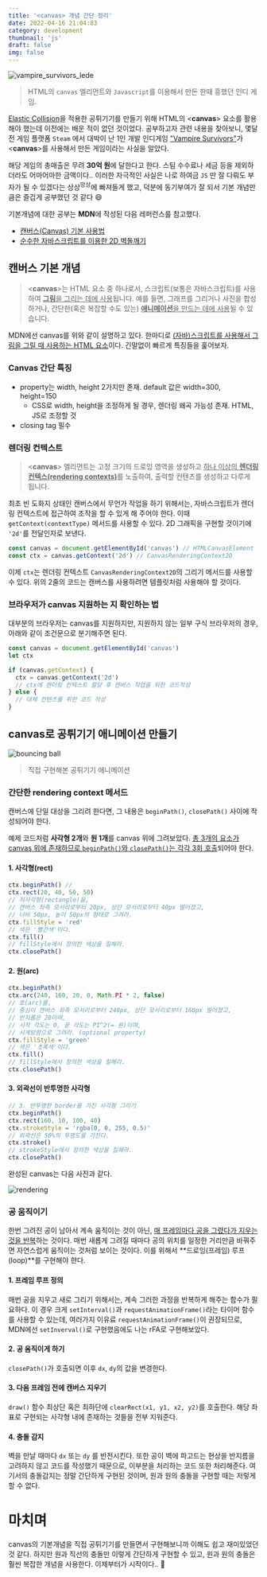 ```yaml
---
title: '<canvas> 개념 간단 정리'
date: 2022-04-16 21:04:83
category: development
thumbnail: 'js'
draft: false
img: false
---
```


![vampire_survivors_lede](https://user-images.githubusercontent.com/85833148/164764092-52d71789-e6de-4cc9-80c3-26ae187b9194.png)

> HTML의 `canvas` 엘리먼트와 `Javascript`를 이용해서 만든 한때 흥했던 인디 게임.

[Elastic Collision](https://en.wikipedia.org/wiki/Elastic_collision)을 적용한 공튀기기를 만들기 위해 HTML의 <**canvas**> 요소를 활용해야 했는데 이전에는 배운 적이 없던 것이었다. 공부하고자 관련 내용을 찾아보니, 몇달 전 게임 플랫폼 `Steam` 에서 대박이 난 1인 개발 인디게임 ["Vampire Survivors"](https://store.steampowered.com/app/1794680/Vampire_Survivors/)가 <**canvas**>를 사용해서 만든 게임이라는 사실을 알았다.

해당 게임의 총매출은 무려 **30억 원**에 달한다고 한다. 스팀 수수료나 세금 등을 제외하더라도 어마어마한 금액이다.. 이러한 자극적인 사실은 나로 하여금 `JS` 만 잘 다뤄도 부자가 될 수 있겠다는 상상<sup>망상</sup>에 빠져들게 했고, 덕분에 동기부여가 잘 되서 기본 개념만큼은 즐겁게 공부했던 것 같다 😄

기본개념에 대한 공부는 **MDN**에 작성된 다음 레퍼런스를 참고했다.

- [캔버스(Canvas) 기본 사용법](https://developer.mozilla.org/ko/docs/Web/API/Canvas_API/Tutorial/Basic_usage)
- [순수한 자바스크립트를 이용한 2D 벽돌깨기](https://developer.mozilla.org/ko/docs/games/tutorials/2d_breakout_game_pure_javascript)

## 캔버스 기본 개념

> <**canvas**>는 HTML 요소 중 하나로서, 스크립트(보통은 자바스크립트)를 사용하여 <u>**그림**을 그리는 데에 사용</u>됩니다. 예를 들면, 그래프를 그리거나 사진을 합성하거나, 간단한(혹은 복잡할 수도 있는) <u>**애니메이션**을 만드는 데에 사용</u>될 수 있습니다.

MDN에선 canvas를 위와 같이 설명하고 있다. 한마디로 <u>(자바)스크립트를 사용해서 그림을 그릴 때 사용하는 HTML 요소</u>이다. 긴말없이 빠르게 특징들을 훑어보자.

### Canvas 간단 특징

- property는 width, height 2가지만 존재. default 값은 width=300, height=150
  - CSS로 width, height을 조정하게 될 경우, 렌더링 왜곡 가능성 존재. HTML, JS로 조정할 것
- closing tag 필수

### 렌더링 컨텍스트

> <**canvas**> 엘리먼트는 고정 크기의 드로잉 영역을 생성하고 <u>하나 이상의 **렌더링 컨텍스(rendering contexts)**</u>를 노출하여, 출력할 컨텐츠를 생성하고 다루게 됩니다.

최초 빈 도화지 상태인 캔버스에서 무언가 작업을 하기 위해서는, 자바스크립트가 렌더링 컨텍스트에 접근하여 조작을 할 수 있게 해 주어야 한다.
이때 `getContext(contextType)` 메서드를 사용할 수 있다. 2D 그래픽을 구현할 것이기에 `'2d'`를 전달인자로 보낸다.

```js
const canvas = document.getElementById('canvas') // HTMLCanvasElement
const ctx = canvas.getContext('2d') // CanvasRenderingContext2D
```

이제 `ctx`는 렌더링 컨텍스트 `CanvasRenderingContext2D`의 그리기 메서드를 사용할 수 있다. 위의 2줄의 코드는 캔버스를 사용하려면 템플릿처럼 사용해야 할 것이다.

### 브라우저가 canvas 지원하는 지 확인하는 법

대부분의 브라우저는 canvas를 지원하지만, 지원하지 않는 일부 구식 브라우저의 경우, 아래와 같이 조건문으로 분기해주면 된다.

```js
const canvas = document.getElementById('canvas')
let ctx

if (canvas.getContext) {
  ctx = canvas.getContext('2d')
  // ctx에 렌더링 컨텍스트 할당 후 캔버스 작업을 위한 코드작성
} else {
  // 대체 컨텐츠를 위한 코드 작성
}
```

## canvas로 공튀기기 애니메이션 만들기

![bouncing ball](https://user-images.githubusercontent.com/85833148/164896669-91dd82f6-56b2-423a-b9ee-29375518693c.gif)

> 직접 구현해본 공튀기기 애니메이션

### 간단한 rendering context 메서드

캔버스에 단일 대상을 그리려 한다면, 그 내용은 `beginPath()`, `closePath()` 사이에 작성되어야 한다.

예제 코드처럼 **사각형 2개**와 **원 1개**를 canvas 위에 그려보았다. <u>총 3개의 요소가 canvas 위에 존재하므로 `beginPath()`와 `closePath()`는 각각 3회 호출</u>되어야 한다.

#### 1. 사각형(rect)

```js
ctx.beginPath() //
ctx.rect(20, 40, 50, 50)
// 직사각형(rectangle)을,
// 캔버스 좌측 모서리로부터 20px, 상단 모서리로부터 40px 떨어졌고,
// 너비 50px, 높이 50px의 형태로 그려라.
ctx.fillStyle = 'red'
// 색은 '빨간색'이다.
ctx.fill()
// fillStyle에서 정의한 색상을 칠해라.
ctx.closePath()
```

#### 2. 원(arc)

```js
ctx.beginPath()
ctx.arc(240, 160, 20, 0, Math.PI * 2, false)
// 호(arc)를,
// 중심이 캔버스 좌측 모서리로부터 240px, 상단 모서리로부터 160px 떨어졌고,
// 반지름은 20이며,
// 시작 각도는 0, 끝 각도는 PI^2(= 원)이며,
// 시계방향으로 그려라. (optional property)
ctx.fillStyle = 'green'
// 색은 '초록색'이다.
ctx.fill()
// fillStyle에서 정의한 색상을 칠해라.
ctx.closePath()
```

#### 3. 외곽선이 반투명한 사각형

```js
// 3. 반투명한 border를 가진 사각형 그리기
ctx.beginPath()
ctx.rect(160, 10, 100, 40)
ctx.strokeStyle = 'rgba(0, 0, 255, 0.5)'
// 외곽선은 50%의 투명도를 가진다.
ctx.stroke()
// strokeStyle에서 정의한 색상을 칠해라.
ctx.closePath()
```

완성된 canvas는 다음 사진과 같다.

![rendering](https://user-images.githubusercontent.com/85833148/164904512-7efa5152-5e85-48fc-a2ff-7e33d79fcfb5.png)

### 공 움직이기

한번 그려진 공이 남아서 계속 움직이는 것이 아닌, <u>매 프레임마다 공을 그렸다가 지우는 것을 반복</u>하는 것이다. 매번 새롭게 그려질 때마다 공의 위치를 일정한 거리만큼 바꿔주면 자연스럽게 움직이는 것처럼 보이는 것이다. 이를 위해서 **드로잉(프레임) 루프(loop)**를 구현해야 햔다.

#### 1. 프레임 루프 정의

매번 공을 지우고 새로 그리기 위해서는, 계속 그러한 과정을 반복하게 해주는 함수가 필요하다. 이 경우 크게 `setInterval()`과 `requestAnimationFrame()`라는 타이머 함수를 사용할 수 있는데, 여러가지 이유료 `requestAnimationFrame()`이 권장되므로, MDN에선 `setInverval()`로 구현했음에도 나는 rFA로 구현해보았다.

#### 2. 공 움직이게 하기

`closePath()`가 호출되면 이후 `dx`, `dy`의 값을 변경한다.

#### 3. 다음 프레임 전에 캔버스 지우기

`draw()` 함수 최상단 혹은 최하단에 `clearRect(x1, y1, x2, y2)`를 호출한다. 해당 좌표로 구현되는 사각형 내에 존재하는 것들을 전부 지워준다.

#### 4. 충돌 감지

벽을 만날 때마다 `dx` 또는 `dy` 를 반전시킨다. 또한 공이 벽에 파고드는 현상을 반지름을 고려하지 않고 코드를 작성했기 때문으로, 이부분을 처리하는 코드 또한 처리해준다.
여기서의 충돌감지는 정말 간단하게 구현된 것이며, 원과 원의 충돌을 구현할 때는 저렇게 할 수 없다.

# 마치며

canvas의 기본개념을 직접 공튀기기를 만들면서 구현해보니까 이해도 쉽고 재미있었던 것 같다. 하지만 원과 직선의 충돌만 이렇게 간단하게 구현할 수 있고, 원과 원의 충돌은 훨씬 복잡한 개념을 사용한다. 이제부터가 시작이다.. 🥲
